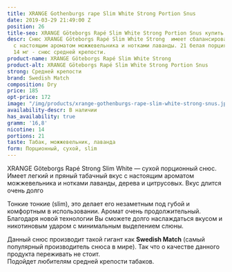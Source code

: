 ```yaml
---
title: XRANGE Gothenburgs rape Slim White Strong Portion Snus
date: 2019-03-29 21:49:00 Z
position: 26
title-seo: XRANGE Göteborgs Rapé Slim White Strong Portion Snus купить
descr: Снюс XRANGE Göteborgs Rapé Slim White Strong  имеет сбалансированный вкус табака
  с настоящим ароматом можжевельника и нотками лаванды. 21 белая порция. Крепость
  14 мг - снюс средней крепости.
product-name: XRANGE Göteborgs Rapé Slim White Strong
product-alt: XRANGE Göteborgs Rapé Slim White Strong Portion Snus
strong: Средней крепости
brand: Swedish Match
composition: Dry
price: 185
opt-price: 172
image: "/img/products/xrange-gothenburgs-rape-slim-white-strong-snus.jpg"
availability-descr: В наличии
has_availability: true
gramm: '16,8'
nicotine: 14
portions: 21
taste: Табак, можжевельник, лаванда
form: Порционный, сухой, slim
---
```


XRANGE Göteborgs Rapé Strong Slim White — сухой порционный снюс. Имеет легкий и пряный табачный вкус с настоящим ароматом можжевельника и нотками лаванды, дерева и цитрусовых. Вкус длится очень долго

Тонкие тонкие (slim), это делает его незаметным под губой и комфортным в использовании. Аромат очень продолжительный. Благодаря новой технологии Вы сможете долго наслаждаться вкусом и никотиновым ударом с минимальным выделением слюны.

Данный снюс производит такой гигант как **Swedish Match** (самый популярный производитель снюса в мире). Так что о качестве данного продукта переживать не стоит.<br>
Подойдет любителям средней крепости табаков.
